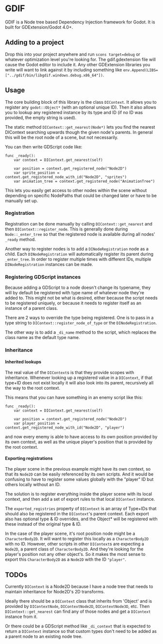 # GDIF

GDIF is a Node tree based Dependency Injection framework for Godot.
It is built for GDExtension/Godot 4.0+.

## Adding to a project

Drop this into your project anywhere and run `scons target=debug` or whatever optimization level you're looking for.
The gdif.gdextension file will cause the Godot editor to include it.
Any other GDExtension libraries you write will want to link against it by including something like `env.Append(LIBS=["../gdif/bin/libgdif.windows.debug.x86_64"])`.

## Usage

The core building block of this library is the class `DIContext`. It allows you to register any `godot::Object*` (with an optional unique ID). Then it also allows you to lookup any registered instance by its type and ID (if no ID was provided, the empty string is used).

The static method `DIContext::get_nearest(Node*)` lets you find the nearest DIContext searching upwards though the given node's parents. In general this will be the root node of a scene, but not necessarily.

You can then write GDScript code like:
```
func _ready():
    var context = DIContext.get_nearest(self)

    var position = context.get_registered_node("Node2D")
    var sprite_position = context.get_registered_node_with_id("Node2D", "sprites")
    var animation_tree = context.get_registered_node("AnimationTree")
```

This lets you easily get access to other nodes within the scene without depending on specific NodePaths that could be changed later or have to be manually set up.

### Registration

Registration can be done manually by calling `DIContext::get_nearest` and then `DIContext::register_node`. This is generally done during `Node::_enter_tree`
 so that the registered node is available during all nodes' `_ready` method.

Another way to register nodes is to add a `DINodeRegistration` node as a child. Each `DINodeRegistration` will automatically register its parent during `_enter_tree`. In order to register multiple times with different IDs, multiple `DINodeRegistration` instances can be made.

### Registering GDScript instances

Because adding a GDScript to a node doesn't change its typename, they will by default be registered with type name of whatever node they're added to. This might not be what is desired, either because the script needs to be registered uniquely, or because it needs to register itself as an instance of a parent class.

There are 2 ways to override the type being registered. One is to pass in a type string to `DIContext::register_node_of_type` or the `DINodeRegistration`.

The other way is to add a `_di_name` method to the script, which replaces the class name as the default type name.

### Inheritance

#### Inherited lookups

The real value of the `DIContext`s is that they provide scopes with inheritance. Whenever looking up a registered value in a `DIContext`, if that type+ID does not exist locally it will also look into its parent, recursively all the way to the root context.

This means that you can have something in an enemy script like this:
```
func _ready():
    var context = DIContext.get_nearest(self)

    var position = context.get_registered_node("Node2D")
    var player_position = context.get_registered_node_with_id("Node2D", "player")
```
and now every enemy is able to have access to its own position provided by its own context, as well as the unique player's position that is provided by the root context.

#### Exporting registrations

The player scene in the previous example might have its own context, so that its `Node2D` can be easily referenced by its own scripts. And it would be confusing to have to register some values globally with the "player" ID but others locally without an ID.

The solution is to register everything inside the player scene with its local context, and then add a set of export rules to that local `DIContext` instance.

The `exported_registries` property of `DIContext` is an array of Type+IDs that should also be registered in the `DIContext`'s parent context. Each export also has optional type & ID overrides, and the Object* will be registered with these instead of the original type & ID.

In the case of the player scene, it's root position node might be a `CharacterBody2D`. It will want to register this locally as a `CharacterBody2D` with no ID. However, other scripts in other `DIContext`s are expecting a `Node2D`, a parent class of `CharacterBody2D`. And they're looking for the player's position not any other object's. So it makes the most sense to export this `CharacterBody2D` as a `Node2D` with the ID `"player"`.

## TODOs

Currently `DIContext` is a Node2D because I have a node tree that needs to maintain inheritance for Node2D's 2D transforms.

Ideally there should be a `DIContext` class that inherits from 'Object' and is provided by `DIContextNode`, `DIContextNode2D`, `DIContextNode3D`, etc. Then `DIContext::get_nearest` can find any of those nodes and get a `DIContext` instance from it.

Or there could be a GDScript method like `_di_context` that is expected to return a `DIContext` instance so that custom types don't need to be added as a parent node to an existing node tree.